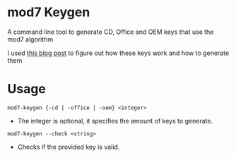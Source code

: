 # mod7 Keygen

A command line tool to generate CD, Office and OEM keys that use the mod7 algorithm

I used [this blog post](https://gurney.dev/posts/mod7/) to figure out how these keys work and how to generate them

# Usage
`mod7-keygen {-cd | -office | -oem} <integer>`
- The integer is optional, it specifies the amount of keys to generate.

`mod7-keygen --check <string>`
- Checks if the provided key is valid.